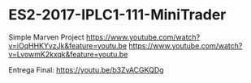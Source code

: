 # ES2-2017-IPLC1-111-MiniTrader
Simple Marven Project
https://www.youtube.com/watch?v=iOqHHKYvzJk&feature=youtu.be
https://www.youtube.com/watch?v=LvowmK2kxqk&feature=youtu.be



Entrega Final:    https://youtu.be/b3ZvACGKQDg
